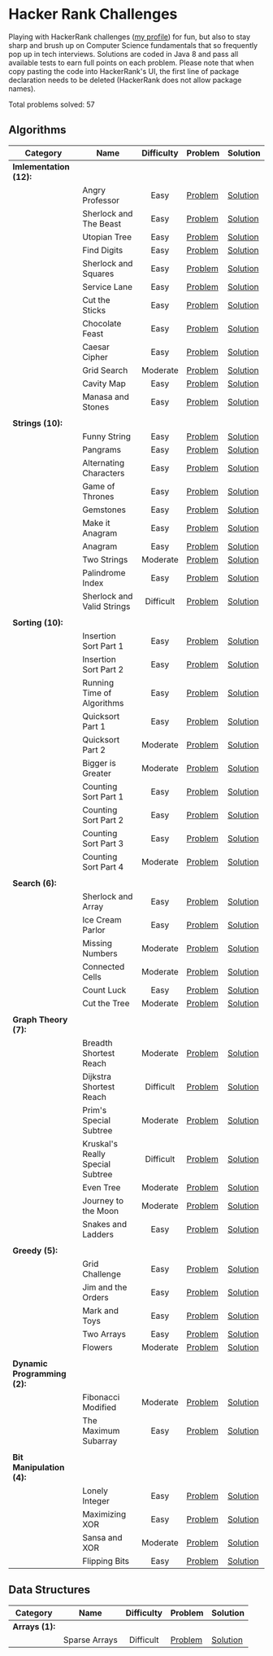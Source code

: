 # Hacker Rank Challenges

Playing with HackerRank challenges ([my profile](https://www.hackerrank.com/EvilNerdyOwl)) for fun, but also to stay sharp and brush up on Computer Science fundamentals that so frequently pop up in tech interviews. Solutions are coded in Java 8 and pass all available tests to earn full points on each problem. Please note that when copy pasting the code into HackerRank's UI, the first line of package declaration needs to be deleted (HackerRank does not allow package names).  

Total problems solved: 57

## Algorithms

| Category | Name | Difficulty | Problem | Solution |
| --- | --- |:---:| --- | --- |
| __Imlementation (12):__ | | | | | 
| | Angry Professor| Easy | [Problem](https://www.hackerrank.com/challenges/angry-professor) | [Solution](src/main/java/hackrank/algorithm/implement/angryprof/Solution.java) |
| | Sherlock and The Beast| Easy | [Problem](https://www.hackerrank.com/challenges/sherlock-and-the-beast) | [Solution](src/main/java/hackrank/algorithm/implement/sherlock/Solution.java) |
| | Utopian Tree| Easy | [Problem](https://www.hackerrank.com/challenges/utopian-tree) | [Solution](src/main/java/hackrank/algorithm/implement/utopian/Solution.java) |
| | Find Digits| Easy | [Problem](https://www.hackerrank.com/challenges/find-digits) | [Solution](src/main/java/hackrank/algorithm/implement/digit/Solution.java) |
| | Sherlock and Squares| Easy | [Problem](https://www.hackerrank.com/challenges/sherlock-and-squares) | [Solution](src/main/java/hackrank/algorithm/implement/squares/Solution.java) |
| | Service Lane| Easy | [Problem](https://www.hackerrank.com/challenges/service-lane) | [Solution](src/main/java/hackrank/algorithm/implement/lane/Solution.java) |
| | Cut the Sticks| Easy | [Problem](https://www.hackerrank.com/challenges/cut-the-sticks) | [Solution](src/main/java/hackrank/algorithm/implement/stick/Solution.java) |
| | Chocolate Feast| Easy | [Problem](https://www.hackerrank.com/challenges/chocolate-feast) | [Solution](src/main/java/hackrank/algorithm/implement/chocolate/Solution.java) |
| | Caesar Cipher| Easy | [Problem](https://www.hackerrank.com/challenges/caesar-cipher-1) | [Solution](src/main/java/hackrank/algorithm/implement/caesar/Solution.java) |
| | Grid Search| Moderate | [Problem](https://www.hackerrank.com/challenges/the-grid-search) | [Solution](src/main/java/hackrank/algorithm/implement/grid/Solution.java) |
| | Cavity Map| Easy | [Problem](https://www.hackerrank.com/challenges/cavity-map) | [Solution](src/main/java/hackrank/algorithm/implement/cavity/Solution.java) |
| | Manasa and Stones| Easy | [Problem](https://www.hackerrank.com/challenges/manasa-and-stones) | [Solution](src/main/java/hackrank/algorithm/implement/stones/Solution.java) |
| | | | | 
| __Strings (10):__ | | | | |
| | Funny String | Easy | [Problem](https://www.hackerrank.com/challenges/funny-string) | [Solution](src/main/java/hackrank/algorithm/string/funny/Solution.java) |
| | Pangrams | Easy | [Problem](https://www.hackerrank.com/challenges/pangrams) | [Solution](src/main/java/hackrank/algorithm/string/pangram/Solution.java) |
| | Alternating Characters | Easy | [Problem](https://www.hackerrank.com/challenges/alternating-characters) | [Solution](src/main/java/hackrank/algorithm/string/alternate/Solution.java) |
| | Game of Thrones | Easy | [Problem](https://www.hackerrank.com/challenges/game-of-thrones) | [Solution](src/main/java/hackrank/algorithm/string/thrones/Solution.java) |  
| | Gemstones | Easy | [Problem](https://www.hackerrank.com/challenges/gem-stones) | [Solution](src/main/java/hackrank/algorithm/string/gems/Solution.java) |
| | Make it Anagram | Easy | [Problem](https://www.hackerrank.com/challenges/make-it-anagram) | [Solution](src/main/java/hackrank/algorithm/string/mkanagram/Solution.java) |
| | Anagram | Easy | [Problem](https://www.hackerrank.com/challenges/anagram) | [Solution](src/main/java/hackrank/algorithm/string/anagram/Solution.java) |
| | Two Strings | Moderate | [Problem](https://www.hackerrank.com/challenges/two-strings) | [Solution](src/main/java/hackrank/algorithm/string/two/Solution.java) |
| | Palindrome Index | Easy | [Problem](https://www.hackerrank.com/challenges/palindrome-index) | [Solution](src/main/java/hackrank/algorithm/string/palindrome/Solution.java) |
| | Sherlock and Valid Strings | Difficult | [Problem](https://www.hackerrank.com/challenges/sherlock-and-valid-string) | [Solution](src/main/java/hackrank/algorithm/string/sherlock/Solution.java) |
| | | | | 
| __Sorting (10):__ | | | | |
| | Insertion Sort Part 1 | Easy | [Problem](https://www.hackerrank.com/challenges/insertionsort1) | [Solution](src/main/java/hackrank/algorithm/sort/insert1/Solution.java) |
| | Insertion Sort Part 2 | Easy | [Problem](https://www.hackerrank.com/challenges/insertionsort2) | [Solution](src/main/java/hackrank/algorithm/sort/insert2/Solution.java) |  
| | Running Time of Algorithms | Easy | [Problem](https://www.hackerrank.com/challenges/runningtime) | [Solution](src/main/java/hackrank/algorithm/sort/insertrun/Solution.java) |
| | Quicksort Part 1 | Easy | [Problem](https://www.hackerrank.com/challenges/quicksort2) | [Solution](src/main/java/hackrank/algorithm/sort/quick/Solution.java) |
| | Quicksort Part 2 | Moderate | [Problem](https://www.hackerrank.com/challenges/quicksort3) | [Solution](src/main/java/hackrank/algorithm/sort/quickinplace/Solution.java) |
| | Bigger is Greater | Moderate | [Problem](https://www.hackerrank.com/challenges/bigger-is-greater) | [Solution](src/main/java/hackrank/algorithm/sort/bigger/Solution.java) |
| | Counting Sort Part 1 | Easy | [Problem](https://www.hackerrank.com/challenges/countingsort1) | [Solution](src/main/java/hackrank/algorithm/sort/count1/Solution.java) |
| | Counting Sort Part 2 | Easy | [Problem](https://www.hackerrank.com/challenges/countingsort2) | [Solution](src/main/java/hackrank/algorithm/sort/count2/Solution.java) |
| | Counting Sort Part 3 | Easy | [Problem](https://www.hackerrank.com/challenges/countingsort3) | [Solution](src/main/java/hackrank/algorithm/sort/count3/Solution.java) |
| | Counting Sort Part 4 | Moderate | [Problem](https://www.hackerrank.com/challenges/countingsort4) | [Solution](src/main/java/hackrank/algorithm/sort/count4/Solution.java) |
| | | | | 
| __Search (6):__ | | | | | 
| | Sherlock and Array | Easy | [Problem](https://www.hackerrank.com/challenges/sherlock-and-array) | [Solution](src/main/java/hackrank/algorithm/search/sherlock/Solution.java) |
| | Ice Cream Parlor | Easy | [Problem](https://www.hackerrank.com/challenges/icecream-parlor) | [Solution](src/main/java/hackrank/algorithm/search/icecream/Solution.java) |  
| | Missing Numbers | Moderate | [Problem](https://www.hackerrank.com/challenges/missing-numbers) | [Solution](src/main/java/hackrank/algorithm/search/missing/Solution.java) |
| | Connected Cells | Moderate | [Problem](https://www.hackerrank.com/challenges/connected-cell-in-a-grid) | [Solution](src/main/java/hackrank/algorithm/search/connected/Solution.java) |
| | Count Luck | Easy | [Problem](https://www.hackerrank.com/challenges/count-luck) | [Solution](src/main/java/hackrank/algorithm/search/luck/Solution.java) |
| | Cut the Tree | Moderate | [Problem](https://www.hackerrank.com/challenges/cut-the-tree) | [Solution](src/main/java/hackrank/algorithm/search/cuttree/Solution.java) |
| | | | | 
| __Graph Theory (7):__ | | | | | 
| | Breadth Shortest Reach | Moderate | [Problem](https://www.hackerrank.com/challenges/bfsshortreach) | [Solution](src/main/java/hackrank/algorithm/graph/bfsreach/Solution.java) |
| | Dijkstra Shortest Reach | Difficult | [Problem](https://www.hackerrank.com/challenges/dijkstrashortreach) | [Solution](src/main/java/hackrank/algorithm/graph/dijkstrareach/Solution.java) |
| | Prim's Special Subtree | Moderate | [Problem](https://www.hackerrank.com/challenges/primsmstsub) | [Solution](src/main/java/hackrank/algorithm/graph/primsubtree/Solution.java) |  
| | Kruskal's Really Special Subtree | Difficult | [Problem](https://www.hackerrank.com/challenges/kruskalmstrsub) | [Solution](src/main/java/hackrank/algorithm/graph/kruskalmst/Solution.java) |
| | Even Tree | Moderate | [Problem](https://www.hackerrank.com/challenges/even-tree) | [Solution](src/main/java/hackrank/algorithm/graph/eventree/Solution.java) |
| | Journey to the Moon | Moderate | [Problem](https://www.hackerrank.com/challenges/journey-to-the-moon) | [Solution](src/main/java/hackrank/algorithm/graph/moon/Solution.java) |  
| | Snakes and Ladders | Easy | [Problem](https://www.hackerrank.com/challenges/the-quickest-way-up) | [Solution](src/main/java/hackrank/algorithm/graph/snake/Solution.java) |
| | | | | 
| __Greedy (5):__ | | | | |
| | Grid Challenge | Easy | [Problem](https://www.hackerrank.com/challenges/grid-challenge) | [Solution](src/main/java/hackrank/algorithm/greedy/grid/Solution.java) |
| | Jim and the Orders | Easy | [Problem](https://www.hackerrank.com/challenges/jim-and-the-orders) | [Solution](src/main/java/hackrank/algorithm/greedy/jimorder/Solution.java) |   
| | Mark and Toys | Easy | [Problem](https://www.hackerrank.com/challenges/mark-and-toys) | [Solution](src/main/java/hackrank/algorithm/greedy/toys/Solution.java) |
| | Two Arrays | Easy | [Problem](https://www.hackerrank.com/challenges/two-arrays) | [Solution](src/main/java/hackrank/algorithm/greedy/arrays/Solution.java) |
| | Flowers | Moderate | [Problem](https://www.hackerrank.com/challenges/flowers) | [Solution](src/main/java/hackrank/algorithm/flowers/arrays/Solution.java) |
| | | | | 
| __Dynamic Programming (2):__ | | | | |
| | Fibonacci Modified | Moderate | [Problem](https://www.hackerrank.com/challenges/fibonacci-modified) | [Solution](src/main/java/hackrank/algorithm/dynamic/fibmod/Solution.java) |
| | The Maximum Subarray | Easy | [Problem](https://www.hackerrank.com/challenges/maxsubarray) | [Solution](src/main/java/hackrank/algorithm/dynamic/maxsub/Solution.java) |
| | | | | 
| __Bit Manipulation (4):__ | | | | | 
| | Lonely Integer | Easy | [Problem](https://www.hackerrank.com/challenges/lonely-integer) | [Solution](src/main/java/hackrank/algorithm/bit/lonely/Solution.java) |
| | Maximizing XOR | Easy | [Problem](https://www.hackerrank.com/challenges/maximizing-xor) | [Solution](src/main/java/hackrank/algorithm/bit/maxxor/Solution.java) |
| | Sansa and XOR | Moderate | [Problem](https://www.hackerrank.com/challenges/sansa-and-xor) | [Solution](src/main/java/hackrank/algorithm/bit/sansa/Solution.java) |
| | Flipping Bits | Easy | [Problem](https://www.hackerrank.com/challenges/flipping-bits) | [Solution](src/main/java/hackrank/algorithm/bit/flip/Solution.java) |

## Data Structures

| Category | Name | Difficulty | Problem | Solution |
| --- | --- |:---:| --- | --- |
| __Arrays (1):__ | | | | | 
| | Sparse Arrays | Difficult | [Problem](https://www.hackerrank.com/challenges/sparse-arrays) | [Solution](src/main/java/hackrank/datastruct/array/sparse/Solution.java) |
